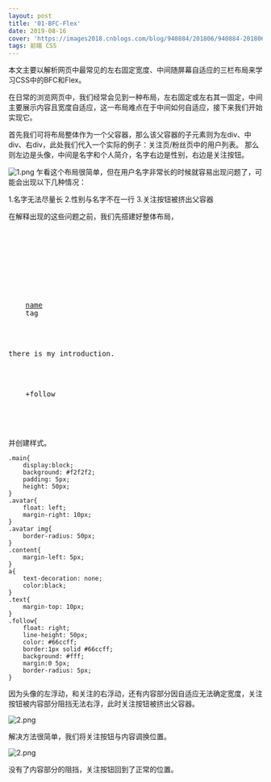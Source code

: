 ```yaml
---
layout: post
title: '01-BFC-Flex'
date: 2019-08-16
cover: 'https://images2018.cnblogs.com/blog/940884/201806/940884-20180620173714978-1495720879.jpg'
tags: 前端 CSS
---
```


本文主要以解析网页中最常见的左右固定宽度、中间随屏幕自适应的三栏布局来学习CSS中的BFC和Flex。

在日常的浏览网页中，我们经常会见到一种布局，左右固定或左右其一固定，中间主要展示内容且宽度自适应，这一布局难点在于中间如何自适应，接下来我们开始实现它。

首先我们可将布局整体作为一个父容器，那么该父容器的子元素则为左div、中div、右div，此处我们代入一个实际的例子：关注页/粉丝页中的用户列表。
那么则左边是头像，中间是名字和个人简介，名字右边是性别，右边是关注按钮。

![1.png](https://s2.ax1x.com/2019/08/17/muThxf.png)
乍看这个布局很简单，但在用户名字非常长的时候就容易出现问题了，可能会出现以下几种情况：

1.名字无法尽量长
2.性别与名字不在一行
3.关注按钮被挤出父容器

在解释出现的这些问题之前，我们先搭建好整体布局，
<pre>
<div id="first" class="main">
  <div class="avatar">
    <img src="http://via.placeholder.com/50" alt="">
  </div>
    
  <div class="content">
    <a class="name" href="#">name</a>
    <span>tag</span>
  </div>
    
  <div class="text">there is my introduction.</div>
    
  <div class="follow">
    <span>+follow</span>
  </div>
    
</div>
</pre>
并创建样式。
```
.main{
	display:block;
	background: #f2f2f2;
	padding: 5px;
	height: 50px;
}
.avatar{
	float: left;
	margin-right: 10px;
}
.avatar img{
	border-radius: 50px;
}
.content{
	margin-left: 5px;
}
a{
	text-decoration: none;
	color:black;
}
.text{
	margin-top: 10px;
}
.follow{
	float: right;
	line-height: 50px;
	color: #66ccff;
	border:1px solid #66ccff;
	background: #fff;
	margin:0 5px;
	border-radius: 5px;
}
```
因为头像的左浮动，和关注的右浮动，还有内容部分因自适应无法确定宽度，关注按钮被内容部分阻挡无法右浮，此时关注按钮被挤出父容器。

![2.png](https://s2.ax1x.com/2019/08/17/mKP1tP.png)

解决方法很简单，我们将关注按钮与内容调换位置。

![2.png](https://s2.ax1x.com/2019/08/17/mKnKvq.png)

没有了内容部分的阻挡，关注按钮回到了正常的位置。


